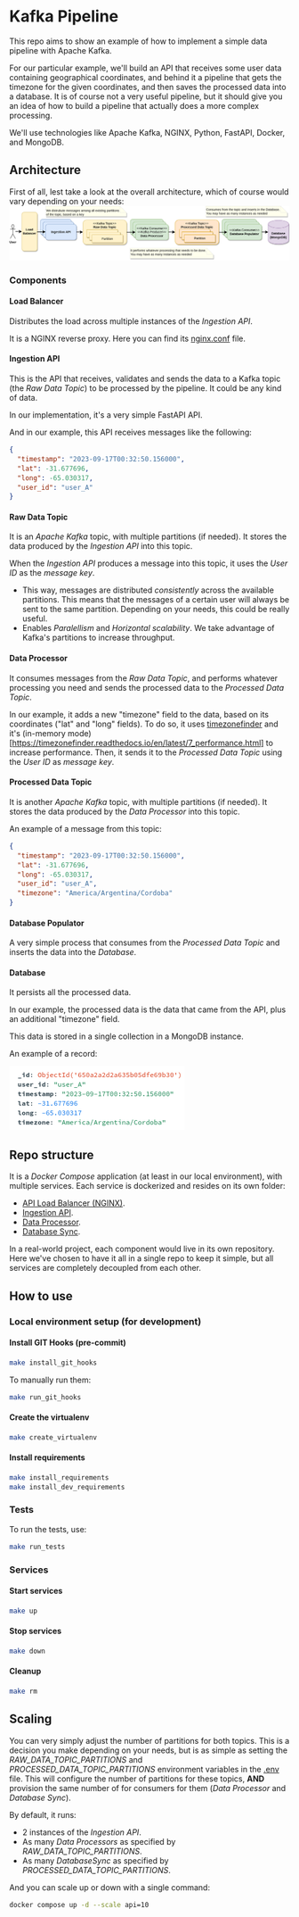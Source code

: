 # Kafka Pipeline

This repo aims to show an example of how to implement a simple data pipeline with Apache Kafka. 

For our particular example, we'll build an API that receives some user data containing geographical coordinates, and behind it a pipeline that gets the timezone for the given coordinates, and then saves the processed data into a database. It is of course not a very useful pipeline, but it should give you an idea of how to build a pipeline that actually does a more complex processing.

We'll use technologies like Apache Kafka, NGINX, Python, FastAPI, Docker, and MongoDB.


## Architecture

First of all, lest take a look at the overall architecture, which of course would vary depending on your needs:
![Alt text](/docs/static/architecture.png?raw=true)


### Components

#### Load Balancer

Distributes the load across multiple instances of the _Ingestion API_.

It is a NGINX reverse proxy. Here you can find its [nginx.conf](/api_load_balancer/nginx.conf) file.

#### Ingestion API

This is the API that receives, validates and sends the data to a Kafka topic (the *Raw Data Topic*) to be processed by the pipeline. It could be any kind of data.

In our implementation, it's a very simple FastAPI API.

And in our example, this API receives messages like the following:

```json
{
  "timestamp": "2023-09-17T00:32:50.156000",
  "lat": -31.677696,
  "long": -65.030317,
  "user_id": "user_A"
}
```

#### Raw Data Topic

It is an *Apache Kafka* topic, with multiple partitions (if needed). It stores the data produced by the *Ingestion API* into this topic.

When the *Ingestion API* produces a message into this topic, it uses the *User ID* as the *message key*.
 * This way, messages are distributed *consistently* across the available partitions. This means that the messages of a certain user will always be sent to the same partition. Depending on your needs, this could be really useful.
 * Enables *Paralellism* and *Horizontal scalability*. We take advantage of Kafka's partitions to increase throughput.

#### Data Processor

It consumes messages from the *Raw Data Topic*, and performs whatever processing you need and sends the processed data to the *Processed Data Topic*.

In our example, it adds a new "timezone" field to the data, based on its coordinates ("lat" and "long" fields). To do so, it uses [timezonefinder](https://timezonefinder.readthedocs.io/en/latest/index.html) and it's (in-memory mode)[https://timezonefinder.readthedocs.io/en/latest/7_performance.html] to increase performance. Then, it sends it to the *Processed Data Topic* using the *User ID* as *message key*.

#### Processed Data Topic

It is another *Apache Kafka* topic, with multiple partitions (if needed). It stores the data produced by the *Data Processor* into this topic.

An example of a message from this topic:
```json
{
  "timestamp": "2023-09-17T00:32:50.156000",
  "lat": -31.677696,
  "long": -65.030317,
  "user_id": "user_A",
  "timezone": "America/Argentina/Cordoba"
}
```

#### Database Populator

A very simple process that consumes from the *Processed Data Topic* and inserts the data into the *Database*.

#### Database

It persists all the processed data. 

In our example, the processed data is the data that came from the API, plus an additional "timezone" field.

This data is stored in a single collection in a MongoDB instance.

An example of a record:

![An example of a record](/docs/static/mongodb_record_with_timezone.png?raw=true)


## Repo structure

It is a _Docker Compose_ application (at least in our local environment), with multiple services. Each service is dockerized and resides on its own folder:
 * [API Load Balancer (NGINX)](/api_load_balancer/).
 * [Ingestion API](/api/).
 * [Data Processor](/data_processor/).
 * [Database Sync](/database_sync/).

In a real-world project, each component would live in its own repository. Here we've chosen to have it all in a single repo to keep it simple, but all services are completely decoupled from each other.


## How to use

### Local environment setup (for development)

#### Install GIT Hooks (pre-commit)

```bash
make install_git_hooks
```

To manually run them:
```bash
make run_git_hooks
```

#### Create the virtualenv

```bash
make create_virtualenv
```

#### Install requirements

```bash
make install_requirements
make install_dev_requirements
```

### Tests

To run the tests, use:
```bash
make run_tests
```

### Services

#### Start services

```bash
make up
```

#### Stop services

```bash
make down
```

#### Cleanup

```bash
make rm
```


## Scaling

You can very simply adjust the number of partitions for both topics. This is a decision you make depending on your needs, but is as simple as setting the *RAW_DATA_TOPIC_PARTITIONS* and *PROCESSED_DATA_TOPIC_PARTITIONS* environment variables in the [.env](/.env) file. This will configure the number of partitions for these topics, __AND__ provision the same number of for consumers for them (_Data Processor_ and _Database Sync_).

By default, it runs:
 * 2 instances of the _Ingestion API_.
 * As many _Data Processors_ as specified by *RAW_DATA_TOPIC_PARTITIONS*.
 * As many _DatabaseSync_ as specified by *PROCESSED_DATA_TOPIC_PARTITIONS*.

And you can scale up or down with a single command:
```bash
docker compose up -d --scale api=10
```
